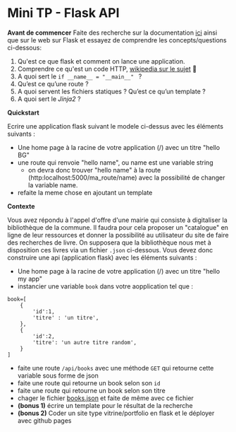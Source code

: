 # Mini TP - Flask API

**Avant de commencer**
Faite des recherche sur la documentation [ici](https://flask.palletsprojects.com/en/1.1.x/) ainsi que sur le web sur Flask et essayez de comprendre les concepts/questions ci-dessous:  

1. Qu'est ce que flask et comment on lance une application. 
2. Comprendre ce qu'est un code HTTP, [wikipedia sur le sujet](https://fr.wikipedia.org/wiki/Liste_des_codes_HTTP) 👀
3. A quoi sert le `if __name__ = "__main__" ` ? 
4. Qu’est ce qu’une route ?
5. A quoi servent les fichiers statiques ? Qu’est ce qu’un template ?
6. A quoi sert le *Jinja2* ? 


**Quickstart** 

Ecrire une application flask suivant le modele ci-dessus avec les éléments suivants :

* Une home page à la racine de votre application (/) avec un titre "hello BG"
* une route qui renvoie "hello name", ou name est une variable string 
	* on devra donc trouver "hello name" à la route (http:localhost:5000/ma_route/name) avec la possibilité de changer la variable name. 
* refaite la meme chose en ajoutant un template 


**Contexte**

Vous avez répondu à l'appel d'offre d'une mairie qui consiste à digitaliser la bibliothèque de la commune. Il faudra pour cela proposer un "catalogue" en ligne de leur ressources et donner la possibilité au utilisateur du site de faire des recherches de livre. On supposera que la bibliothèque nous met à disposition ces livres via un fichier `.json` ci-dessous. 
Vous devez donc construire une api (application flask) avec les éléments suivants :

* Une home page à la racine de votre application (/) avec un titre "hello my app"
* instancier une variable `book` dans votre aopplication tel que : 
```
book=[
	{
		'id':1,
		'titre' : 'un titre',
	},
	{
		'id':2,
		'titre': 'un autre titre random',
	}
]
```
* faite une route `/api/books` avec une méthode `GET` qui retourne cette variable sous forme de json 
* faite une route qui retourne un book selon son `id` 
* faite une route qui retourne un book selon son titre 
* chager le fichier [books.json](https://drive.google.com/file/d/1UdRCm5d5UAPnfjGes_rHZl2kDQ9NNAsG/view?usp=sharing) et faite de même avec ce fichier
* **(bonus 1)** écrire un template pour le résultat de la recherche
* **(bonus 2)** Coder un site type vitrine/portfolio en flask et le déployer avec github pages